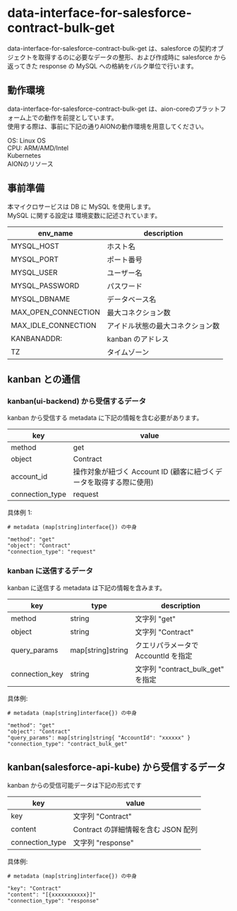 # data-interface-for-salesforce-contract-bulk-get   
data-interface-for-salesforce-contract-bulk-get は、salesforce の契約オブジェクトを取得するのに必要なデータの整形、および作成時に salesforce から返ってきた response の MySQL への格納をバルク単位で行います。  

## 動作環境  
data-interface-for-salesforce-contract-bulk-get は、aion-coreのプラットフォーム上での動作を前提としています。  
使用する際は、事前に下記の通りAIONの動作環境を用意してください。  

OS: Linux OS  
CPU: ARM/AMD/Intel  
Kubernetes  
AIONのリソース  

## 事前準備  
本マイクロサービスは DB に MySQL を使用します。  
MySQL に関する設定は 環境変数に記述されています。  
  
| env_name | description |
| --- | --- |
| MYSQL_HOST | ホスト名 |
| MYSQL_PORT | ポート番号 |
| MYSQL_USER | ユーザー名 |
| MYSQL_PASSWORD | パスワード |
| MYSQL_DBNAME | データベース名 |
| MAX_OPEN_CONNECTION | 最大コネクション数 |
| MAX_IDLE_CONNECTION | アイドル状態の最大コネクション数 |
| KANBANADDR: | kanban のアドレス |
| TZ | タイムゾーン |

## kanban との通信
### kanban(ui-backend) から受信するデータ
kanban から受信する metadata に下記の情報を含む必要があります。

| key | value |
| --- | --- |
| method | get |
| object | Contract |
| account_id | 操作対象が紐づく Account ID (顧客に紐づくデータを取得する際に使用) |
| connection_type | request |

具体例 1: 
```example
# metadata (map[string]interface{}) の中身

"method": "get"
"object": "Contract"
"connection_type": "request"
```

### kanban に送信するデータ
kanban に送信する metadata は下記の情報を含みます。

| key | type | description |
| --- | --- | --- |
| method | string | 文字列 "get" |
| object | string | 文字列 "Contract" |
| query_params | map[string]string | クエリパラメータで AccountId を指定 |
| connection_key | string | 文字列 "contract_bulk_get" を指定 |

具体例: 
```example
# metadata (map[string]interface{}) の中身

"method": "get"
"object": "Contract"
"query_params": map[string]string{ "AccountId": "xxxxxx" }
"connection_type": "contract_bulk_get"
```

## kanban(salesforce-api-kube) から受信するデータ
kanban からの受信可能データは下記の形式です

| key | value |
| --- | --- |
| key | 文字列 "Contract" |
| content | Contract の詳細情報を含む JSON 配列 |
| connection_type | 文字列 "response" |

具体例:
```example
# metadata (map[string]interface{}) の中身

"key": "Contract"
"content": "[{xxxxxxxxxxx}]"
"connection_type": "response"
```

